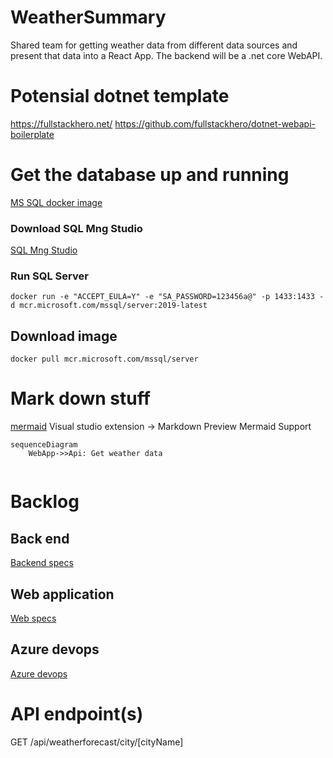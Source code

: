 # WeatherSummary

Shared team for getting weather data from different data sources and present that data into a React App. The backend will be a .net core WebAPI.

# Potensial dotnet template

<https://fullstackhero.net/>
<https://github.com/fullstackhero/dotnet-webapi-boilerplate>

# Get the database up and running

[MS SQL docker image](https://hub.docker.com/_/microsoft-mssql-server)

### Download SQL Mng Studio

[SQL Mng Studio](https://docs.microsoft.com/en-us/sql/ssms/download-sql-server-management-studio-ssms?view=sql-server-ver15
)

### Run SQL Server

```docker
docker run -e "ACCEPT_EULA=Y" -e "SA_PASSWORD=123456a@" -p 1433:1433 -d mcr.microsoft.com/mssql/server:2019-latest
```

## Download image

```
docker pull mcr.microsoft.com/mssql/server
```

# Mark down stuff

[mermaid](https://mermaid-js.github.io/mermaid/#/)
Visual studio extension -> Markdown Preview Mermaid Support

```mermaid
sequenceDiagram
    WebApp->>Api: Get weather data
    
```

# Backlog

## Back end

[Backend specs](/Backlog/BackEnd.md/#back-end)

## Web application

[Web specs](/Backlog/WebApp.md)

## Azure devops

[Azure devops](/Backlog/AzDevOps.md)

# API endpoint(s)

GET /api/weatherforecast/city/[cityName]

